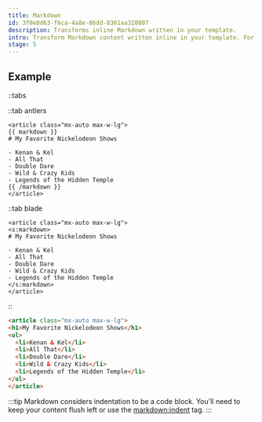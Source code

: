 ```yaml
---
title: Markdown
id: 3f0e8d63-f6ca-4a8e-86dd-8361aa328807
description: Transforms inline Markdown written in your template.
intro: Transform Markdown content written inline in your template. For when you just can't be bothered to write HTML or make another variable.
stage: 5
---
```

## Example

::tabs

::tab antlers
```antlers
<article class="mx-auto max-w-lg">
{{ markdown }}
# My Favorite Nickelodeon Shows

- Kenan & Kel
- All That
- Double Dare
- Wild & Crazy Kids
- Legends of the Hidden Temple
{{ /markdown }}
</article>
```
::tab blade
```blade
<article class="mx-auto max-w-lg">
<s:markdown>
# My Favorite Nickelodeon Shows

- Kenan & Kel
- All That
- Double Dare
- Wild & Crazy Kids
- Legends of the Hidden Temple
</s:markdown>
</article>
```
::

```html
<article class="mx-auto max-w-lg">
<h1>My Favorite Nickelodeon Shows</h1>
<ul>
  <li>Kenan & Kel</li>
  <li>All That</li>
  <li>Double Dare</li>
  <li>Wild & Crazy Kids</li>
  <li>Legends of the Hidden Temple</li>
</ul>
</article>
```

:::tip
Markdown considers indentation to be a code block. You'll need to keep your content flush left or use the [markdown:indent](/tags/markdown-indent) tag.
:::
